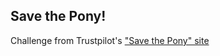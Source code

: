 ## Save the Pony!

Challenge from Trustpilot's ["Save the Pony" site](https://ponychallenge.trustpilot.com/)
